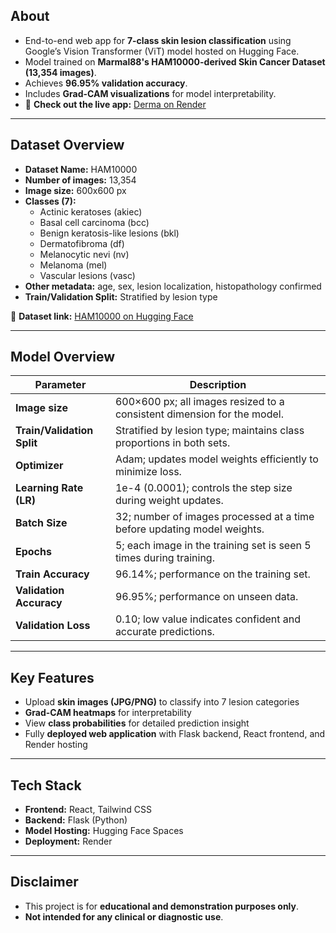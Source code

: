 
## **About**
- End-to-end web app for **7-class skin lesion classification** using Google’s Vision Transformer (ViT) model hosted on Hugging Face.  
- Model trained on **Marmal88's HAM10000-derived Skin Cancer Dataset (13,354 images)**.  
- Achieves **96.95% validation accuracy**.  
- Includes **Grad-CAM visualizations** for model interpretability.  
- 🔗 **Check out the live app:** [Derma on Render](https://derma-ui.onrender.com/)

---

## **Dataset Overview**
- **Dataset Name:** HAM10000 
- **Number of images:** 13,354  
- **Image size:** 600x600 px  
- **Classes (7):**  
  - Actinic keratoses (akiec)  
  - Basal cell carcinoma (bcc)  
  - Benign keratosis-like lesions (bkl)  
  - Dermatofibroma (df)  
  - Melanocytic nevi (nv)  
  - Melanoma (mel)  
  - Vascular lesions (vasc)  
- **Other metadata:** age, sex, lesion localization, histopathology confirmed  
- **Train/Validation Split:** Stratified by lesion type  

🔗 **Dataset link:** [HAM10000 on Hugging Face](https://huggingface.co/datasets/marmal88/skin_cancer)

---

## **Model Overview**

| Parameter                     | Description                                                                 |
|-------------------------------|-----------------------------------------------------------------------------|
| **Image size**                 | 600×600 px; all images resized to a consistent dimension for the model.    |
| **Train/Validation Split**     | Stratified by lesion type; maintains class proportions in both sets.       |
| **Optimizer**                  | Adam; updates model weights efficiently to minimize loss.                  |
| **Learning Rate (LR)**         | 1e-4 (0.0001); controls the step size during weight updates.               |
| **Batch Size**                 | 32; number of images processed at a time before updating model weights.    |
| **Epochs**                     | 5; each image in the training set is seen 5 times during training.         |
| **Train Accuracy**             | 96.14%; performance on the training set.                                   |
| **Validation Accuracy**        | 96.95%; performance on unseen data.                                        |
| **Validation Loss**            | 0.10; low value indicates confident and accurate predictions.              |


---

## **Key Features**
- Upload **skin images (JPG/PNG)** to classify into 7 lesion categories  
- **Grad-CAM heatmaps** for interpretability  
- View **class probabilities** for detailed prediction insight  
- Fully **deployed web application** with Flask backend, React frontend, and Render hosting  

---

## **Tech Stack**
- **Frontend:** React, Tailwind CSS  
- **Backend:** Flask (Python)  
- **Model Hosting:** Hugging Face Spaces  
- **Deployment:** Render  

---

## **Disclaimer**
- This project is for **educational and demonstration purposes only**.  
- **Not intended for any clinical or diagnostic use**.
